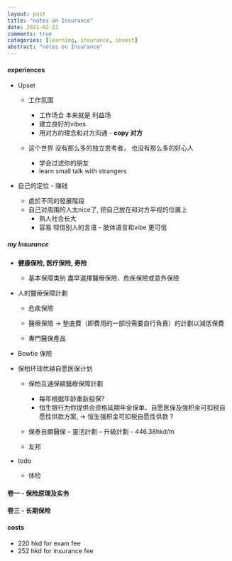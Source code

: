 ```yaml
---
layout: post
title: "notes on Insurance"
date: 2021-02-23
comments: true
categories: [learning, insurance, invest]
abstract: "notes on Insurance"
---
```


#### experiences  

* Upset  
    -  工作氛围  
        +  工作场合 本来就是 利益场  
        +  建立良好的vibes  
        +  用对方的理念和对方沟通  - **copy 对方**  

    -  这个世界 没有那么多的独立思考者， 也没有那么多的好心人  
        + 学会过滤你的朋友  
        + learn small talk with strangers  

* 自己的定位  - 赚钱    
    - 處於不同的發展階段  
    - 自己对周围的人太nice了, 把自己放在和对方平视的位置上  
        + 熟人社会长大  
        + 容易 轻信别人的言语 - 肢体语言和vibe 更可信
      


##### my Insurance   

*  **健康保险, 医疗保险, 寿险**    
   - 基本保障类别 盡早選擇醫療保險、危疾保險或意外保險  

* 人的醫療保障計劃 
   - 危疾保險  
   - 醫療保險   -> 墊底費（即費用的一部份需要自行負責）的計劃以減低保費
 
   - 專門醫保產品   

* Bowtie 保險  

* 保柏环球优越自愿医保计划  

   -  保柏互通保額醫療保障計劃  
      + 每年根据年龄重新投保?  
      + 恒生银行为你提供合资格延期年金保单、自愿医保及强积金可扣税自愿性供款方案, 
      -> 恒生强积金可扣税自愿性供款 ?  

   - 保泰自願醫保 – 靈活計劃 – 升級計劃  - 446.38hkd/m
   - 友邦    

*  todo
   - 体检 

#### 卷一 - 保险原理及实务

#### 卷三 - 长期保险 


#### costs  
  * 220 hkd for exam fee 
  * 252 hkd for insurance fee 